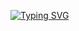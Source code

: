 [![Typing SVG](https://readme-typing-svg.herokuapp.com?color=%2336BCF7&lines=Ляяяяяяя+я+крч+пропил+свой+профиль+гитхаба)](https://git.io/typing-svg)
